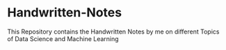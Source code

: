 # Handwritten-Notes
This Repository contains the Handwritten Notes by me on different Topics of Data Science and Machine Learning
